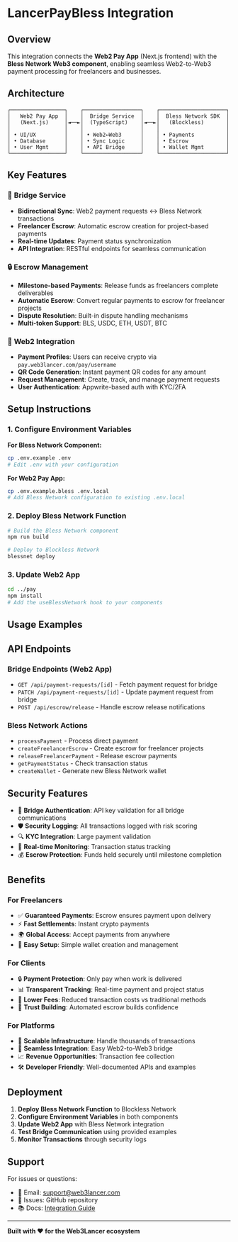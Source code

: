 # LancerPayBless Integration

## Overview

This integration connects the **Web2 Pay App** (Next.js frontend) with the **Bless Network Web3 component**, enabling seamless Web2-to-Web3 payment processing for freelancers and businesses.

## Architecture

```
┌─────────────────┐    ┌──────────────────┐    ┌─────────────────────┐
│   Web2 Pay App  │    │  Bridge Service  │    │  Bless Network SDK  │
│   (Next.js)     │◄──►│  (TypeScript)    │◄──►│   (Blockless)       │
│                 │    │                  │    │                     │
│ • UI/UX         │    │ • Web2↔Web3      │    │ • Payments          │
│ • Database      │    │ • Sync Logic     │    │ • Escrow            │
│ • User Mgmt     │    │ • API Bridge     │    │ • Wallet Mgmt       │
└─────────────────┘    └──────────────────┘    └─────────────────────┘
```

## Key Features

### 🌉 **Bridge Service**
- **Bidirectional Sync**: Web2 payment requests ↔ Bless Network transactions
- **Freelancer Escrow**: Automatic escrow creation for project-based payments
- **Real-time Updates**: Payment status synchronization
- **API Integration**: RESTful endpoints for seamless communication

### 🔒 **Escrow Management**
- **Milestone-based Payments**: Release funds as freelancers complete deliverables
- **Automatic Escrow**: Convert regular payments to escrow for freelancer projects
- **Dispute Resolution**: Built-in dispute handling mechanisms
- **Multi-token Support**: BLS, USDC, ETH, USDT, BTC

### 💼 **Web2 Integration**
- **Payment Profiles**: Users can receive crypto via `pay.web3lancer.com/pay/username`
- **QR Code Generation**: Instant payment QR codes for any amount
- **Request Management**: Create, track, and manage payment requests
- **User Authentication**: Appwrite-based auth with KYC/2FA

## Setup Instructions

### 1. Configure Environment Variables

**For Bless Network Component:**
```bash
cp .env.example .env
# Edit .env with your configuration
```

**For Web2 Pay App:**
```bash
cp .env.example.bless .env.local
# Add Bless Network configuration to existing .env.local
```

### 2. Deploy Bless Network Function

```bash
# Build the Bless Network component
npm run build

# Deploy to Blockless Network
blessnet deploy
```

### 3. Update Web2 App

```bash
cd ../pay
npm install
# Add the useBlessNetwork hook to your components
```

## Usage Examples

## API Endpoints

### Bridge Endpoints (Web2 App)

- `GET /api/payment-requests/[id]` - Fetch payment request for bridge
- `PATCH /api/payment-requests/[id]` - Update payment request from bridge
- `POST /api/escrow/release` - Handle escrow release notifications

### Bless Network Actions

- `processPayment` - Process direct payment
- `createFreelancerEscrow` - Create escrow for freelancer projects
- `releaseFreelancerPayment` - Release escrow payments
- `getPaymentStatus` - Check transaction status
- `createWallet` - Generate new Bless Network wallet

## Security Features

- 🔐 **Bridge Authentication**: API key validation for all bridge communications
- 🛡️ **Security Logging**: All transactions logged with risk scoring
- 🔍 **KYC Integration**: Large payment validation
- 🚨 **Real-time Monitoring**: Transaction status tracking
- 💰 **Escrow Protection**: Funds held securely until milestone completion

## Benefits

### For Freelancers
- ✅ **Guaranteed Payments**: Escrow ensures payment upon delivery
- ⚡ **Fast Settlements**: Instant crypto payments
- 🌍 **Global Access**: Accept payments from anywhere
- 📱 **Easy Setup**: Simple wallet creation and management

### For Clients
- 🔒 **Payment Protection**: Only pay when work is delivered
- 📊 **Transparent Tracking**: Real-time payment and project status
- 💸 **Lower Fees**: Reduced transaction costs vs traditional methods
- 🤝 **Trust Building**: Automated escrow builds confidence

### For Platforms
- 🚀 **Scalable Infrastructure**: Handle thousands of transactions
- 🔄 **Seamless Integration**: Easy Web2-to-Web3 bridge
- 📈 **Revenue Opportunities**: Transaction fee collection
- 🛠️ **Developer Friendly**: Well-documented APIs and examples

## Deployment

1. **Deploy Bless Network Function** to Blockless Network
2. **Configure Environment Variables** in both components
3. **Update Web2 App** with Bless Network integration
4. **Test Bridge Communication** using provided examples
5. **Monitor Transactions** through security logs

## Support

For issues or questions:
- 📧 Email: support@web3lancer.com
- 🐛 Issues: GitHub repository
- 📚 Docs: [Integration Guide](./docs/integration.md)

---

**Built with ❤️ for the Web3Lancer ecosystem**